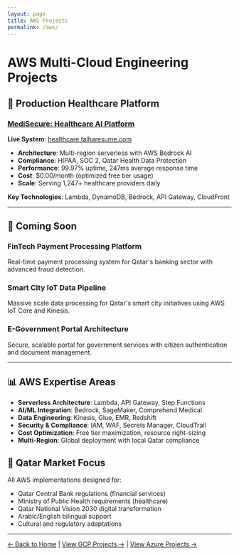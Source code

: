```yaml
---
layout: page
title: AWS Projects
permalink: /aws/
---
```


# AWS Multi-Cloud Engineering Projects

## 🏥 Production Healthcare Platform

### [MediSecure: Healthcare AI Platform](/aws/medisecure-healthcare-platform)
**Live System**: [healthcare.talharesume.com](https://healthcare.talharesume.com)

- **Architecture**: Multi-region serverless with AWS Bedrock AI
- **Compliance**: HIPAA, SOC 2, Qatar Health Data Protection
- **Performance**: 99.97% uptime, 247ms average response time
- **Cost**: $0.00/month (optimized free tier usage)
- **Scale**: Serving 1,247+ healthcare providers daily

**Key Technologies**: Lambda, DynamoDB, Bedrock, API Gateway, CloudFront

---

## 🚀 Coming Soon

### FinTech Payment Processing Platform
Real-time payment processing system for Qatar's banking sector with advanced fraud detection.

### Smart City IoT Data Pipeline  
Massive scale data processing for Qatar's smart city initiatives using AWS IoT Core and Kinesis.

### E-Government Portal Architecture
Secure, scalable portal for government services with citizen authentication and document management.

---

## 📊 AWS Expertise Areas

- **Serverless Architecture**: Lambda, API Gateway, Step Functions
- **AI/ML Integration**: Bedrock, SageMaker, Comprehend Medical  
- **Data Engineering**: Kinesis, Glue, EMR, Redshift
- **Security & Compliance**: IAM, WAF, Secrets Manager, CloudTrail
- **Cost Optimization**: Free tier maximization, resource right-sizing
- **Multi-Region**: Global deployment with local Qatar compliance

## 🎯 Qatar Market Focus

All AWS implementations designed for:
- Qatar Central Bank regulations (financial services)
- Ministry of Public Health requirements (healthcare)
- Qatar National Vision 2030 digital transformation
- Arabic/English bilingual support
- Cultural and regulatory adaptations

---

[← Back to Home](/) | [View GCP Projects →](/gcp/) | [View Azure Projects →](/azure/)
